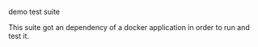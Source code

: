 demo test suite

This suite got an dependency of a docker application in order to run and test it.

